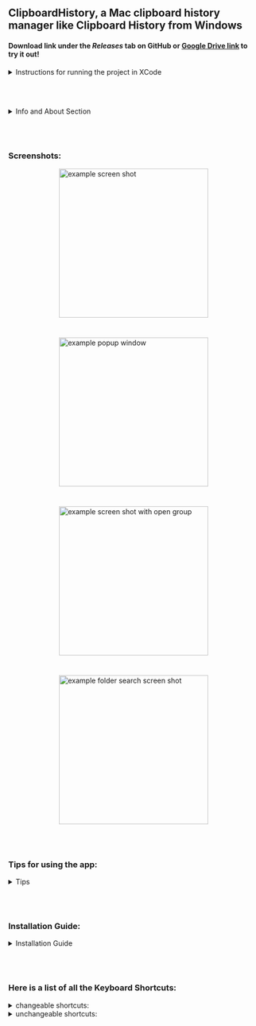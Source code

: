 ## ClipboardHistory, a Mac clipboard history manager like Clipboard History from Windows
#### Download link under the ***Releases*** tab on GitHub or [Google Drive link](https://drive.google.com/drive/folders/1m8X2TRyfuec3BwHg0ln5yIVTkW53AYCk?usp=sharing) to try it out!

<details>
  <summary>Instructions for running the project in XCode</summary>

 * btw if you clone the repo to run it, it is in sandbox mode, so some things will break.
    * the download from Google Drive is NOT sandboxed, so everything will work

 * you will need XCode, I'm on Version 15.3  

 * before you run anything, in XCode, you have to go to File > Packages > Resolve Package Versions
     * every time you switch branches, you MUST do this again. the project is dependent on the KeyboardShortcuts package
</details>

<br></br>

<details>
  <summary>Info and About Section</summary>

 * scroll to the very bottom for install instructions

* it is fully built by me, Alex Brodsky, in Swift for Mac OS 14.4 
    * I could try lowering the required MacOS version if you want to try the app, email is in bio

* it opens on the bottom right on all the desktop windows by default

* once running, it can be opened and closed with (cmd + shift + c), by default

* click the clipboard status menu bar icon to show the app while running

   * in the app settings > window, you can change the app to pop out of the status bar icon

* use the mouse or arrow keys to select items

* a full list of tips for using the app will be below the screenshots

* it can hold text, images, files and folders. it can even hold groups

* clipboard history is currently limited to 50 items, you can change this in the settings

* coming not so soon!:
    * selecting multiple items at once with cmd or shift click

    * maybe pinning items
</details>

<br></br>

### Screenshots:
<div style="display: flex; justify-content: center; align-items: center; flex-wrap: wrap; gap: 40px;">
    <img src="https://github.com/user-attachments/assets/5159adc7-daa6-439a-8380-c28f2f8c5863" alt="example screen shot" height="300"/>
    <img src="https://github.com/user-attachments/assets/48884218-41e7-4273-bba7-6753feceb33d" alt="example popup window" height="300"/>
    <img src="https://github.com/user-attachments/assets/0fc2feba-a20e-4bb0-a75e-d8a2747b75ff" alt="example screen shot with open group" height="300"/>
    <img src="https://github.com/user-attachments/assets/816caec4-2adb-4f34-90f7-335faee855d1" alt="example folder search screen shot" height="300"/>
</div>

<br></br>

### Tips for using the app:
<details>
  <summary>Tips</summary>

* see the ListOfKeyboardShortcuts.md file for the full list of keyboard shortcuts, or scroll to the bottom

* these can be changed:
    - cmd + shift + c: open and close window
    - option + r: reset window
    - cmd + shift + v: paste without formatting

* cmd + shift + c is default for showing/hiding the app
    * also click the menu bar icon to show the app

* use the mouse or arrow keys to select items
    * scroll arrow button, cmd + up/down arrow, or page up/down to scroll up or down

* double-click, enter, or copy button to copy an item/group

* delete button or cmd + delete to delete an item/group

* expand button or right-arrow when selecting group to expand

* expand button or left-arrow on group to contract

* cmd + f to search

* escape takes you out of search or selecting clipboard types

* option + r resets the window size and shows it

* cmd + shift + v for paste without formatting anywhere on your computer!

* the open button next to files and folders opens the file or folder
</details>

<br></br>

### Installation Guide:
<details>
  <summary>Installation Guide</summary>

 * this application is set up to only work with MacOS 14.4+
    * if you're on a lower MacOS, email me: brodsky.alex22@gmail.com, and I'll try to a different version

* download the zip from [Google Drive link](https://drive.google.com/drive/folders/1m8X2TRyfuec3BwHg0ln5yIVTkW53AYCk?usp=sharing)

* unzip it

* move it to the applications folder

* open it and you will get a pop up saying Apple can't open it because its from an unidentified developer and it can't be scanned for viruses

    <img src="https://github.com/user-attachments/assets/635ffcaf-9a00-4b14-a456-8fc1a2e759d0" alt="warning screen shot" height="250"/>

* click 'ok'

* open settings > privacy & security, then scroll down to security

    <img src="https://github.com/user-attachments/assets/96da5723-6953-4fc6-9745-cb5244958c98" alt="security" height="180"/>

* click 'open anyway'

* for universal paste without formatting (cmd + shift + v):

    * if you don't want this on you can turn it off in the app's settings under clipboard

    * when you try to paste with (cmd + shift + v):
    <br></br>
    <img src="https://github.com/user-attachments/assets/be187fe0-0a1f-4406-8bc4-cf090e9b9698" alt="accessibility warning" height="150"/>

    * click 'open system settings'
    
    * then in settings >  privacy & security > accessibility, flip the switch next to the clipboard history app
    <br></br>
    <img src="https://github.com/user-attachments/assets/d75a42aa-bec5-4b10-a1f0-e1bc88b2429a" alt="accessibility toggle" height="200"/>

    * you can also click the plus and add the app manually

    * i know, its a lil scary because it says 'control your computer'. its just because it needs to listen to (cmd + shift + v) to paste without formatting.
        * again, you can turn this off in the settings
</details>

<br></br>

### Here is a list of all the Keyboard Shortcuts:
<details>
  <summary>changeable shortcuts:</summary>

    - cmd + shift + c: open and close window
    - option + r: reset window
    - cmd + shift + v: paste without formatting
</details>

<details>
  <summary>unchangeable shortcuts:</summary>

    - menu options:
      - cmd + ;: Opens the GitHub link
      - cmd + ': Opens the LinkedIn link
      - cmd + ,: Opens the Settings
      - cmd + /: Opens the list of Keyboard Shortcuts
      - cmd + h: hides the app

    - cmd + f: open search
    
    - right arrow: expand group
    - left arrow: contract group
    - up arrow: move up
    - down arrow: move down

    - cmd + c: copy
    - enter || return: copy

    - cmd + enter: open item

    - cmd + delete: delete selected item
    - cmd + shift + delete: clear all items

    - cmd + [: open all groups
    - cmd + ]: close all groups

    - cmd + up: scroll to top
    - page up: scroll to top

    - cmd + down: scroll to bottom
    - page down: scroll to bottom

    - esc: exit search or type selector
</details>


<!-- <br />

##### OLD:

need to activate python virtual environment every time with
```sh
source venv/bin/activate
```

to create venv:
```sh
python3 -m venv venv
source venv/bin/activate
pip install pyperclip ## to install pyperclip
```


to deactivate:
```sh
source deactivate
``` -->
